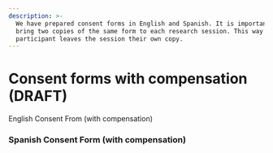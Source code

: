 ```yaml
---
description: >-
  We have prepared consent forms in English and Spanish. It is important to
  bring two copies of the same form to each research session. This way the
  participant leaves the session their own copy.
---
```


# Consent forms with compensation (DRAFT)

English Consent From (with compensation)

### Spanish Consent Form (with compensation)

